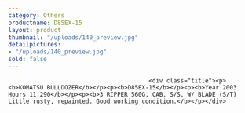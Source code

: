 ```yaml
---
category: Others
productname: D85EX-15
layout: product
thumbnail: "/uploads/140_preview.jpg"
detailpictures:
- "/uploads/140_preview.jpg"
sold: false
---
```


                                            <div class="title"><p><b>KOMATSU BULLDOZER</b></p><p><b>D85EX-15</b></p><p><b>Year 2003 Hours 11,290</b></p><p><b>3 RIPPER 560G, CAB, S/S, W/ BLADE (S/T) Little rusty, repainted. Good working condition.</b></p></div>

